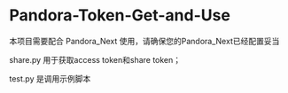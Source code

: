# Pandora-Token-Get-and-Use

本项目需要配合 Pandora_Next 使用，请确保您的Pandora_Next已经配置妥当

share.py 用于获取access token和share token；

test.py 是调用示例脚本
